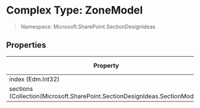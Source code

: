 # Complex Type: ZoneModel

> Namespace: Microsoft.SharePoint.SectionDesignIdeas

## Properties

Property | SPO | SP 2019 | SP 2016 | SP 2013
----------|:---:|:-------:|:-------:|:-------:
index (Edm.Int32) | ✅ | ❌ | ❌ | ❌
sections (Collection(Microsoft.SharePoint.SectionDesignIdeas.SectionModel)) | ✅ | ❌ | ❌ | ❌